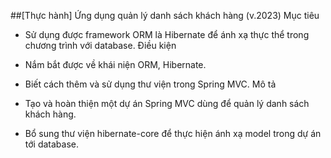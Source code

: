 ##[Thực hành] Ứng dụng quản lý danh sách khách hàng (v.2023)
Mục tiêu
- Sử dụng được framework ORM là Hibernate để ánh xạ thực thể trong chương trình với database.
Điều kiện

- Nắm bắt được về khái niện ORM, Hibernate.

- Biết cách thêm và sử dụng thư viện trong Spring MVC.
Mô tả

- Tạo và hoàn thiện một dự án Spring MVC dùng để quản lý danh sách khách hàng.

- Bổ sung thư viện hibernate-core để thực hiện ánh xạ model trong dự án tới database.
